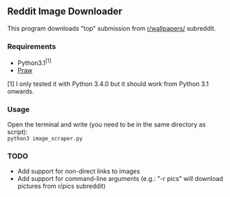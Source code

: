 ## Reddit Image Downloader ##

This program downloads "top" submission from [r/wallpapers/](https://www.reddit.com/r/wallpapers/) subreddit.

### Requirements
* Python3.1<sup>[1]</sup>
* [Praw](https://github.com/praw-dev/praw#installation)


[1] I only tested it with Python 3.4.0 but it should work from Python 3.1 onwards.

### Usage
Open the terminal and write (you need to be in the same directory as script):<br>
```python3 image_scraper.py```

### TODO
* Add support for non-direct links to images
* Add support for command-line arguments (e.g.: "-r pics" will download pictures from r/pics subreddit)